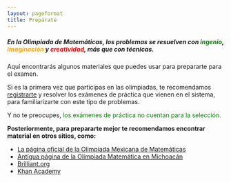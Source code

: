 ```yaml
---
layout: pageformat
title: Prepárate
---
```


##### En la Olimpiada de Matemáticas, los problemas se resuelven con <span style="color:green">ingenio</span>, <span style="color:orange">imaginación</span> y <span style="color:red">creatividad</span>, más que con técnicas.

Aquí encontrarás algunos materiales que puedes usar para prepararte para el examen.

Si es la primera vez que participas en las olimpiadas, te recomendamos [registrarte](/registro) y resolver los exámenes de práctica que vienen en el sistema, para familiarizarte con este tipo de problemas.

Y no te preocupes, <span style="color:green">los exámenes de práctica no cuentan para la selección.</span>

<div class="p-3 mb-5 bg-white rounded">
        <strong><i class="fas fa-award" aria-hidden="true"></i>Posteriormente, para prepararte mejor te recomendamos encontrar material en otros sitios, como:</strong>
        <p>
        </p><ul class="list-group list-group-horizontal">
            <li class="list-group-item"><a href="https://www.ommenlinea.org/">La página oficial de la Olimpiada Mexicana de Matemáticas</a></li>
            <li class="list-group-item"><a href="http://ichi.fismat.umich.mx/omm/recursos/">Antígua página de la Olimpiada Matemática en Michoacán</a></li>
            <li class="list-group-item"><a href="https://brilliant.org">Brilliant.org</a></li>
            <li class="list-group-item"><a href="https://www.khanacademy.org/">Khan Academy</a></li>
        </ul>
        <p></p>
</div>
